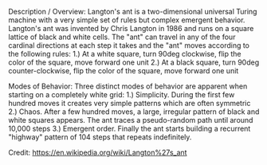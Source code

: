 Description / Overview:
Langton's ant is a two-dimensional universal Turing machine with a very simple set of rules but complex emergent behavior. Langton's ant
was invented by Chris Langton in 1986 and runs on a square lattice of black and white cells. The "ant" can travel in any of the four cardinal
directions at each step it takes and the "ant" moves according to the following rules:
1.) At a white square, turn 90deg clockwise, flip the color of the square, move forward one unit
2.) At a black square, turn 90deg counter-clockwise, flip the color of the square, move forward one unit

Modes of Behavior:
Three distinct modes of behavior are apparent when starting on a completely white grid:
1.) Simplicity. During the first few hundred moves it creates very simple patterns which are often symmetric
2.) Chaos. After a few hundred moves, a large, irregular pattern of black and white squares appears. The ant traces a pseudo-random path until
    around 10,000 steps
3.) Emergent order. Finally the ant starts building a recurrent "highway" pattern of 104 steps that repeats indefinitely.

Credit: https://en.wikipedia.org/wiki/Langton%27s_ant
